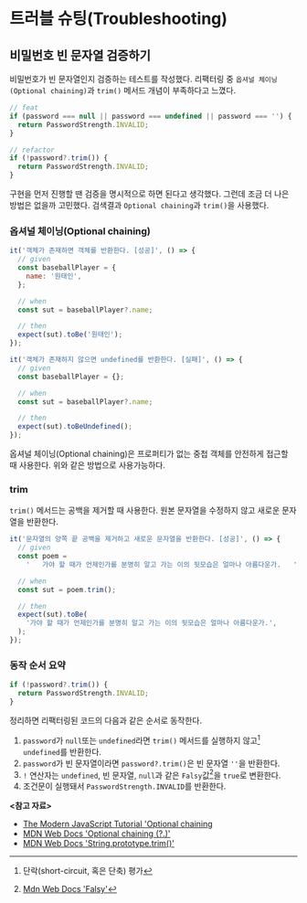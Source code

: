 # 트러블 슈팅(Troubleshooting)

## 비밀번호 빈 문자열 검증하기

비밀번호가 빈 문자열인지 검증하는 테스트를 작성했다.
리팩터링 중 `옵셔널 체이닝(Optional chaining)`과 `trim()` 메서드 개념이 부족하다고 느꼈다.

```javascript
// feat
if (password === null || password === undefined || password === '') {
  return PasswordStrength.INVALID;
}

// refactor
if (!password?.trim()) {
  return PasswordStrength.INVALID;
}
```

구현을 먼저 진행할 땐 검증을 명시적으로 하면 된다고 생각했다. 그런데 조금 더 나은 방법은 없을까 고민했다.
검색결과 `Optional chaining`과 `trim()`을 사용했다.

### 옵셔널 체이닝(Optional chaining)

```javascript
it('객체가 존재하면 객체를 반환한다. [성공]', () => {
  // given
  const baseballPlayer = {
    name: '원태인',
  };

  // when
  const sut = baseballPlayer?.name;

  // then
  expect(sut).toBe('원태인');
});

it('객체가 존재하지 않으면 undefined를 반환한다. [실패]', () => {
  // given
  const baseballPlayer = {};

  // when
  const sut = baseballPlayer?.name;

  // then
  expect(sut).toBeUndefined();
});
```

옵셔널 체이닝(Optional chaining)은 프로퍼티가 없는 중첩 객체를 안전하게 접근할 때 사용한다.
위와 같은 방법으로 사용가능하다.

### trim

`trim()` 메서드는 공백을 제거할 때 사용한다. 원본 문자열을 수정하지 않고 새로운 문자열을 반환한다.

```javascript
it('문자열의 양쪽 끝 공백을 제거하고 새로운 문자열을 반환한다. [성공]', () => {
  // given
  const poem =
    '   가야 할 때가 언제인가를 분명히 알고 가는 이의 뒷모습은 얼마나 아름다운가.   ';

  // when
  const sut = poem.trim();

  // then
  expect(sut).toBe(
    '가야 할 때가 언제인가를 분명히 알고 가는 이의 뒷모습은 얼마나 아름다운가.',
  );
});
```

### 동작 순서 요약

```javascript
if (!password?.trim()) {
  return PasswordStrength.INVALID;
}
```

정리하면 리팩터링된 코드의 다음과 같은 순서로 동작한다.

1. `password`가 `null`또는 `undefined`라면 `trim()` 메서드를 실행하지 않고[^1] `undefined`를 반환한다.
2. `password`가 빈 문자열이라면 `password?.trim()`은 빈 문자열 `''`을 반환한다.
3. `!` 연산자는 `undefined`, 빈 문자열, `null`과 같은 `Falsy`값[^2]을 `true`로 변환한다.
4. 조건문이 실행돼서 `PasswordStrength.INVALID`를 반환한다.

**<참고 자료>**

- [The Modern JavaScript Tutorial 'Optional chaining](https://javascript.info/optional-chaining)
- [MDN Web Docs 'Optional chaining (?.)'](https://developer.mozilla.org/en-US/docs/Web/JavaScript/Reference/Operators/Optional_chaining)
- [MDN Web Docs 'String.prototype.trim()'](https://developer.mozilla.org/en-US/docs/Web/JavaScript/Reference/Global_Objects/String/trim)

[^1]: 단락(short-circuit, 혹은 단축) 평가
[^2]: [Mdn Web Docs 'Falsy'](https://developer.mozilla.org/en-US/docs/Glossary/Falsy)

